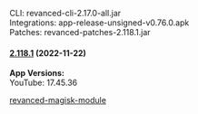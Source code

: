 CLI: revanced-cli-2.17.0-all.jar  
Integrations: app-release-unsigned-v0.76.0.apk  
Patches: revanced-patches-2.118.1.jar  

#### [2.118.1](https://github.com/revanced/revanced-patches/compare/v2.118.0...v2.118.1) (2022-11-22)

  
**App Versions:**  
YouTube: 17.45.36  

[revanced-magisk-module](https://github.com/j-hc/revanced-magisk-module)  
